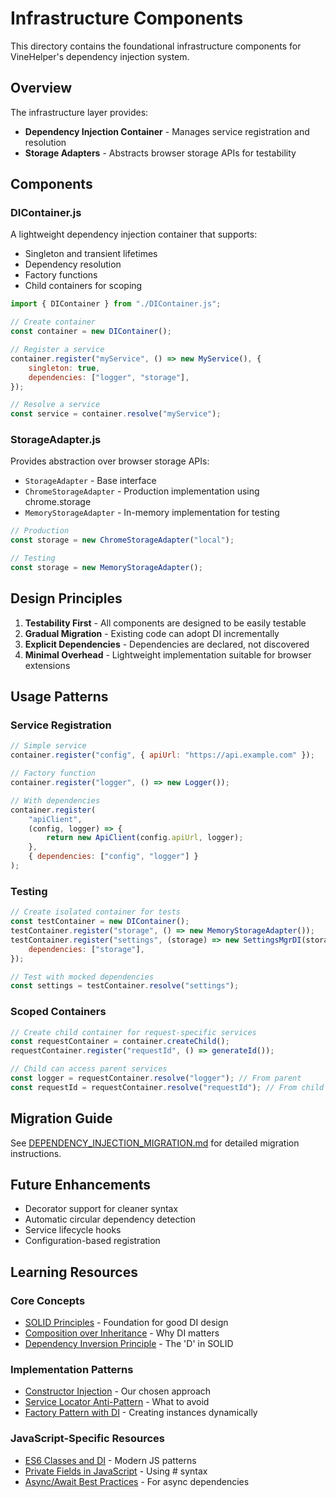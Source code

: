# Infrastructure Components

This directory contains the foundational infrastructure components for VineHelper's dependency injection system.

## Overview

The infrastructure layer provides:

- **Dependency Injection Container** - Manages service registration and resolution
- **Storage Adapters** - Abstracts browser storage APIs for testability

## Components

### DIContainer.js

A lightweight dependency injection container that supports:

- Singleton and transient lifetimes
- Dependency resolution
- Factory functions
- Child containers for scoping

```javascript
import { DIContainer } from "./DIContainer.js";

// Create container
const container = new DIContainer();

// Register a service
container.register("myService", () => new MyService(), {
	singleton: true,
	dependencies: ["logger", "storage"],
});

// Resolve a service
const service = container.resolve("myService");
```

### StorageAdapter.js

Provides abstraction over browser storage APIs:

- `StorageAdapter` - Base interface
- `ChromeStorageAdapter` - Production implementation using chrome.storage
- `MemoryStorageAdapter` - In-memory implementation for testing

```javascript
// Production
const storage = new ChromeStorageAdapter("local");

// Testing
const storage = new MemoryStorageAdapter();
```

## Design Principles

1. **Testability First** - All components are designed to be easily testable
2. **Gradual Migration** - Existing code can adopt DI incrementally
3. **Explicit Dependencies** - Dependencies are declared, not discovered
4. **Minimal Overhead** - Lightweight implementation suitable for browser extensions

## Usage Patterns

### Service Registration

```javascript
// Simple service
container.register("config", { apiUrl: "https://api.example.com" });

// Factory function
container.register("logger", () => new Logger());

// With dependencies
container.register(
	"apiClient",
	(config, logger) => {
		return new ApiClient(config.apiUrl, logger);
	},
	{ dependencies: ["config", "logger"] }
);
```

### Testing

```javascript
// Create isolated container for tests
const testContainer = new DIContainer();
testContainer.register("storage", () => new MemoryStorageAdapter());
testContainer.register("settings", (storage) => new SettingsMgrDI(storage), {
	dependencies: ["storage"],
});

// Test with mocked dependencies
const settings = testContainer.resolve("settings");
```

### Scoped Containers

```javascript
// Create child container for request-specific services
const requestContainer = container.createChild();
requestContainer.register("requestId", () => generateId());

// Child can access parent services
const logger = requestContainer.resolve("logger"); // From parent
const requestId = requestContainer.resolve("requestId"); // From child
```

## Migration Guide

See [DEPENDENCY_INJECTION_MIGRATION.md](../../docs/DEPENDENCY_INJECTION_MIGRATION.md) for detailed migration instructions.

## Future Enhancements

- Decorator support for cleaner syntax
- Automatic circular dependency detection
- Service lifecycle hooks
- Configuration-based registration

## Learning Resources

### Core Concepts

- [SOLID Principles](https://www.digitalocean.com/community/conceptual-articles/s-o-l-i-d-the-first-five-principles-of-object-oriented-design) - Foundation for good DI design
- [Composition over Inheritance](https://www.thoughtworks.com/insights/blog/composition-vs-inheritance-how-choose) - Why DI matters
- [Dependency Inversion Principle](https://stackify.com/dependency-inversion-principle/) - The 'D' in SOLID

### Implementation Patterns

- [Constructor Injection](https://www.tutorialsteacher.com/ioc/constructor-injection) - Our chosen approach
- [Service Locator Anti-Pattern](https://blog.ploeh.dk/2010/02/03/ServiceLocatorisanAnti-Pattern/) - What to avoid
- [Factory Pattern with DI](https://www.baeldung.com/java-factory-pattern) - Creating instances dynamically

### JavaScript-Specific Resources

- [ES6 Classes and DI](https://medium.com/@jeffwhelpley/dependency-injection-in-es6-b8b9c36a5604) - Modern JS patterns
- [Private Fields in JavaScript](https://developer.mozilla.org/en-US/docs/Web/JavaScript/Reference/Classes/Private_class_fields) - Using # syntax
- [Async/Await Best Practices](https://blog.risingstack.com/mastering-async-await-in-nodejs/) - For async dependencies
